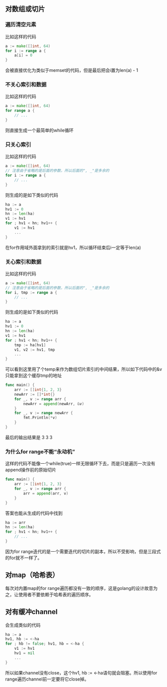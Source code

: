 ## 对数组或切片

### 遍历清空元素

比如这样的代码

```go
a := make([]int, 64)
for i := range a {
	a[i] = 0
}

```

会被直接优化为类似于memset的代码，但是最后把会i置为len(a) - 1

### 不关心索引和数据

比如这样的代码

```go
a := make([]int, 64)
for range a {
	// ...
}
```

则直接生成一个最简单的while循环

### 只关心索引

比如这样的代码

```go
a := make([]int, 64)
// 注意由于省略的是后面的参数，所以后面的", _"是多余的
for i := range a {
	// ...
}
```

则生成的是如下类似的代码

```go
ha := a
hv1 := 0
hn := len(ha)
v1 := hv1
for ; hv1 < hn; hv1++ {
    v1 := hv1
    ...
}
```

在for作用域外面拿到的索引就是hv1，所以循环结束后i一定等于len(a)

### 关心索引和数据

比如这样的代码

```go
a := make([]int, 64)
// 注意由于省略的是后面的参数，所以后面的", _"是多余的
for i, tmp := range a {
	// ...
}
```

则生成的是如下类似的代码

```go
ha := a
hv1 := 0
hn := len(ha)
v1 := hv1
for ; hv1 < hn; hv1++ {
    tmp := ha[hv1]
    v1, v2 := hv1, tmp
    ...
}
```

可以看到这里用了个temp来作为数组切片索引的中间结果，所以如下代码中的&v只能拿到这个缓存tmp的地址

```go
func main() {
	arr := []int{1, 2, 3}
	newArr := []*int{}
	for _, v := range arr {
		newArr = append(newArr, &v)
	}
	for _, v := range newArr {
		fmt.Println(*v)
	}
}
```

最后的输出结果是 3 3 3

### 为什么for range不能“永动机”

这样的代码不能像一个while(true)一样无限循环下去，而是只是遍历一次没有append操作前的原始切片

```go
func main() {
	arr := []int{1, 2, 3}
	for _, v := range arr {
		arr = append(arr, v)
	}
}
```

答案也能从生成的代码中找到

```go
ha := arr
hn := len(ha)
for ; hv1 < hn; hv1++ {
	// ...
}
```

因为for range迭代的是一个需要迭代的切片的副本，所以不受影响，但是三段式的for就不一样了。

## 对map（哈希表）

每次对内置map的for range遍历都没有一致的顺序，这是golang的设计故意为之，让使用者不要依赖于哈希表的遍历顺序。

## 对有缓冲channel

会生成类似的代码

```go
ha := a
hv1, hb := <-ha
for ; hb != false; hv1, hb = <-ha {
    v1 := hv1
    hv1 = nil
    ...
}
```

所以如果channel没有close，这个hv1, hb := <-ha语句就会阻塞。所以使用for range遍历channel前一定要将它close掉。